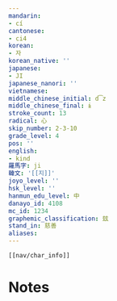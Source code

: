 ```yaml
---
mandarin:
- cí
cantonese:
- ci4
korean:
- 자
korean_native: ''
japanese:
- JI
japanese_nanori: ''
vietnamese:
middle_chinese_initial: d͡z
middle_chinese_final: ɨ
stroke_count: 13
radical: 心
skip_number: 2-3-10
grade_level: 4
pos: ''
english:
- kind
羅馬字: ji
韓文: '[[지]]'
joyo_level: ''
hsk_level: ''
hanmun_edu_level: 中
danayo_id: 4108
mc_id: 1234
graphemic_classification: 玆
stand_in: 慈善
aliases:
---
```

```meta-bind-embed
[[nav/char_info]]
```

# Notes
